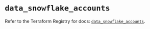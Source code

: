 # `data_snowflake_accounts`

Refer to the Terraform Registry for docs: [`data_snowflake_accounts`](https://registry.terraform.io/providers/snowflakedb/snowflake/2.6.0/docs/data-sources/accounts).
